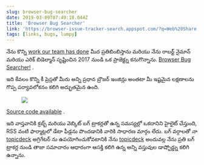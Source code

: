 ```yaml
---
slug: browser-bug-searcher
date: 2019-03-09T07:49:18.044Z
title: 'Browser Bug Searcher'
link: 'https://browser-issue-tracker-search.appspot.com/?q=Web%20Share'
tags: [links, bugs, lumpy]
---
```

నేను కొన్ని [work our team has done](https://twitter.com/ChromiumDev) మీద ప్రతిబింబిస్తాను మరియు నేను రాబర్ట్ నైమాన్ మరియు ఎరిక్ బిడెల్మాన్ సృష్టించిన 2017 నుండి ఒక ప్రాజెక్ట్ను కనుగొన్నాను. [Browser Bug Searcher!](https://browser-issue-tracker-search.appspot.com/?q=Web%20Share) .

ఇది కేవలం కొన్ని కీ ప్రెస్లతో మీరు అన్ని ప్రధాన బ్రౌజర్ ఇంజిన్లు అంతటా మీ ఇష్టమైన లక్షణాలను గొప్ప పర్యావలోకనం కలిగి అద్భుతమైన ఉంది.

<figure>
  <img src="/images/2019-03-09-browser-bug-searcher.jpeg">
</figure>

[Source code available](https://github.com/GoogleChrome/browser-bug-search) .

ఇది వాస్తవానికి క్రబ్బ్ మరియు వెబ్కిట్ బగ్ ట్రాకర్లతో ఉన్న సమస్యల్లో ఒకదానిని హైలైట్ చేస్తుంది, RSS వంటి ఫార్మాట్లలో డేటా ఫీడ్లను పొందడానికి వారికి సాధారణ మార్గం లేదు. బగ్ వర్గాలతో నా [topicdeck](https://github.com/PaulKinlan/topicdeck) అగ్రిగేటర్ ను ఉపయోగించుకోవటానికి నేను [topicdeck](https://github.com/PaulKinlan/topicdeck) అందువల్ల నేను ప్రతి బగ్ ట్రాకర్ల నుండి తాజా సమాచారం ఆధారంగా ఆసక్తి కలిగి ఉన్న అన్ని వస్తువుల డాష్బోర్డ్ను కలిగి ఉన్నాను.
